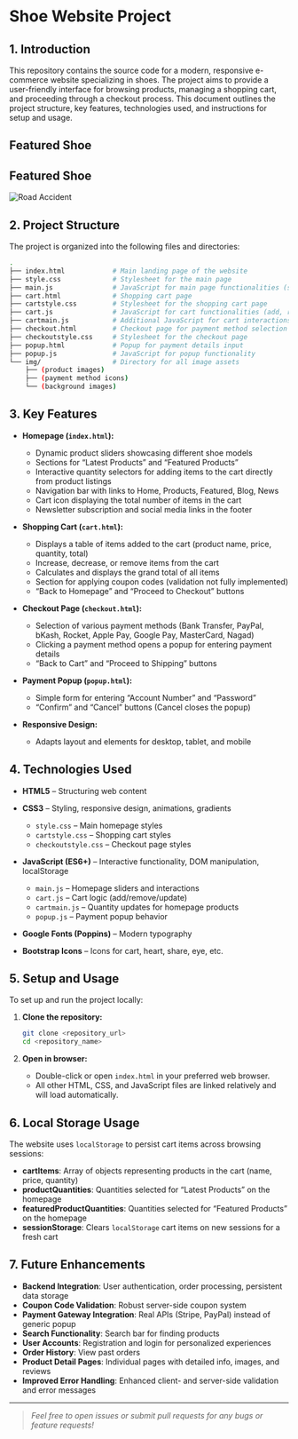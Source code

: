 # Shoe Website Project

## 1. Introduction
This repository contains the source code for a modern, responsive e-commerce website specializing in shoes. The project aims to provide a user-friendly interface for browsing products, managing a shopping cart, and proceeding through a checkout process. This document outlines the project structure, key features, technologies used, and instructions for setup and usage.


## Featured Shoe

## Featured Shoe

![Road Accident](https://imgk.timesnownews.com/story/1566913163-Haryana_Road_accident.jpg)

## 2. Project Structure
The project is organized into the following files and directories:
```bash
.
├── index.html            # Main landing page of the website
├── style.css             # Stylesheet for the main page
├── main.js               # JavaScript for main page functionalities (sliders, animations)
├── cart.html             # Shopping cart page
├── cartstyle.css         # Stylesheet for the shopping cart page
├── cart.js               # JavaScript for cart functionalities (add, remove, update quantity)
├── cartmain.js           # Additional JavaScript for cart interactions and quantity management
├── checkout.html         # Checkout page for payment method selection
├── checkoutstyle.css     # Stylesheet for the checkout page
├── popup.html            # Popup for payment details input
├── popup.js              # JavaScript for popup functionality
└── img/                  # Directory for all image assets
    ├── (product images)
    ├── (payment method icons)
    └── (background images)
````

## 3. Key Features

* **Homepage (`index.html`):**

  * Dynamic product sliders showcasing different shoe models
  * Sections for “Latest Products” and “Featured Products”
  * Interactive quantity selectors for adding items to the cart directly from product listings
  * Navigation bar with links to Home, Products, Featured, Blog, News
  * Cart icon displaying the total number of items in the cart
  * Newsletter subscription and social media links in the footer

* **Shopping Cart (`cart.html`):**

  * Displays a table of items added to the cart (product name, price, quantity, total)
  * Increase, decrease, or remove items from the cart
  * Calculates and displays the grand total of all items
  * Section for applying coupon codes (validation not fully implemented)
  * “Back to Homepage” and “Proceed to Checkout” buttons

* **Checkout Page (`checkout.html`):**

  * Selection of various payment methods (Bank Transfer, PayPal, bKash, Rocket, Apple Pay, Google Pay, MasterCard, Nagad)
  * Clicking a payment method opens a popup for entering payment details
  * “Back to Cart” and “Proceed to Shipping” buttons

* **Payment Popup (`popup.html`):**

  * Simple form for entering “Account Number” and “Password”
  * “Confirm” and “Cancel” buttons (Cancel closes the popup)

* **Responsive Design:**

  * Adapts layout and elements for desktop, tablet, and mobile

## 4. Technologies Used

* **HTML5** – Structuring web content
* **CSS3** – Styling, responsive design, animations, gradients

  * `style.css` – Main homepage styles
  * `cartstyle.css` – Shopping cart styles
  * `checkoutstyle.css` – Checkout page styles
* **JavaScript (ES6+)** – Interactive functionality, DOM manipulation, localStorage

  * `main.js` – Homepage sliders and interactions
  * `cart.js` – Cart logic (add/remove/update)
  * `cartmain.js` – Quantity updates for homepage products
  * `popup.js` – Payment popup behavior
* **Google Fonts (Poppins)** – Modern typography
* **Bootstrap Icons** – Icons for cart, heart, share, eye, etc.

## 5. Setup and Usage

To set up and run the project locally:

1. **Clone the repository:**

   ```bash
   git clone <repository_url>
   cd <repository_name>
   ```
2. **Open in browser:**

   * Double-click or open `index.html` in your preferred web browser.
   * All other HTML, CSS, and JavaScript files are linked relatively and will load automatically.

## 6. Local Storage Usage

The website uses `localStorage` to persist cart items across browsing sessions:

* **cartItems**: Array of objects representing products in the cart (name, price, quantity)
* **productQuantities**: Quantities selected for “Latest Products” on the homepage
* **featuredProductQuantities**: Quantities selected for “Featured Products” on the homepage
* **sessionStorage**: Clears `localStorage` cart items on new sessions for a fresh cart

## 7. Future Enhancements

* **Backend Integration**: User authentication, order processing, persistent data storage
* **Coupon Code Validation**: Robust server-side coupon system
* **Payment Gateway Integration**: Real APIs (Stripe, PayPal) instead of generic popup
* **Search Functionality**: Search bar for finding products
* **User Accounts**: Registration and login for personalized experiences
* **Order History**: View past orders
* **Product Detail Pages**: Individual pages with detailed info, images, and reviews
* **Improved Error Handling**: Enhanced client- and server-side validation and error messages

---

> *Feel free to open issues or submit pull requests for any bugs or feature requests!*
